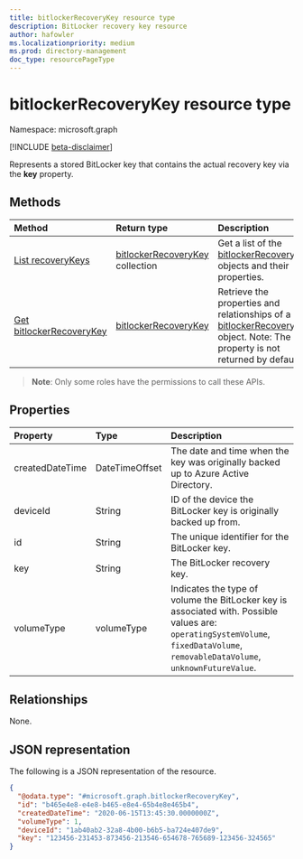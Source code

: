 ```yaml
---
title: bitlockerRecoveryKey resource type
description: BitLocker recovery key resource
author: hafowler
ms.localizationpriority: medium
ms.prod: directory-management
doc_type: resourcePageType
---
```


# bitlockerRecoveryKey resource type

Namespace: microsoft.graph

[!INCLUDE [beta-disclaimer](../../includes/beta-disclaimer.md)]

Represents a stored BitLocker key that contains the actual recovery key via the **key** property.

## Methods

| Method                                                         | Return type                                                             | Description                                                                                                                                                                |
| :------------------------------------------------------------- | :---------------------------------------------------------------------- | :------------------------------------------------------------------------------------------------------------------------------------------------------------------------- |
| [List recoveryKeys](../api/bitlocker-list-recoverykeys.md)     | [bitlockerRecoveryKey](../resources/bitlockerrecoverykey.md) collection | Get a list of the [bitlockerRecoveryKey](../resources/bitlockerrecoverykey.md) objects and their properties.                                                               |
| [Get bitlockerRecoveryKey](../api/bitlockerrecoverykey-get.md) | [bitlockerRecoveryKey](../resources/bitlockerrecoverykey.md)            | Retrieve the properties and relationships of a [bitlockerRecoveryKey](../resources/bitlockerrecoverykey.md) object. Note: The **key** property is not returned by default. |

> **Note**: Only some roles have the permissions to call these APIs.

## Properties

| Property        | Type           | Description                                                                                                                                                                      |
| :-------------- | :------------- | :------------------------------------------------------------------------------------------------------------------------------------------------------------------------------- |
| createdDateTime | DateTimeOffset | The date and time when the key was originally backed up to Azure Active Directory.                                                                                               |
| deviceId        | String         | ID of the device the BitLocker key is originally backed up from.                                                                                                                 |
| id              | String         | The unique identifier for the BitLocker key.                                                                                                                                     |
| key             | String         | The BitLocker recovery key.                                                                                                                                                      |
| volumeType      | volumeType     | Indicates the type of volume the BitLocker key is associated with. Possible values are: `operatingSystemVolume`, `fixedDataVolume`, `removableDataVolume`, `unknownFutureValue`. |

## Relationships

None.

## JSON representation

The following is a JSON representation of the resource.

<!-- {
  "blockType": "resource",
  "keyProperty": "id",
  "@odata.type": "microsoft.graph.bitlockerRecoveryKey",
  "baseType": "microsoft.graph.entity",
  "openType": false
}
-->

```json
{
  "@odata.type": "#microsoft.graph.bitlockerRecoveryKey",
  "id": "b465e4e8-e4e8-b465-e8e4-65b4e8e465b4",
  "createdDateTime": "2020-06-15T13:45:30.0000000Z",
  "volumeType": 1,
  "deviceId": "1ab40ab2-32a8-4b00-b6b5-ba724e407de9",
  "key": "123456-231453-873456-213546-654678-765689-123456-324565"
}
```
